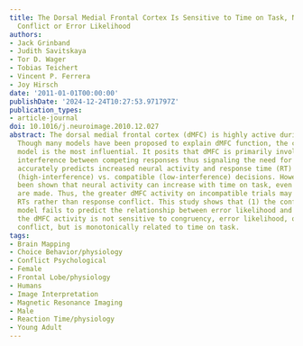 ```yaml
---
title: The Dorsal Medial Frontal Cortex Is Sensitive to Time on Task, Not Response
  Conflict or Error Likelihood
authors:
- Jack Grinband
- Judith Savitskaya
- Tor D. Wager
- Tobias Teichert
- Vincent P. Ferrera
- Joy Hirsch
date: '2011-01-01T00:00:00'
publishDate: '2024-12-24T10:27:53.971797Z'
publication_types:
- article-journal
doi: 10.1016/j.neuroimage.2010.12.027
abstract: The dorsal medial frontal cortex (dMFC) is highly active during choice behavior.
  Though many models have been proposed to explain dMFC function, the conflict monitoring
  model is the most influential. It posits that dMFC is primarily involved in detecting
  interference between competing responses thus signaling the need for control. It
  accurately predicts increased neural activity and response time (RT) for incompatible
  (high-interference) vs. compatible (low-interference) decisions. However, it has
  been shown that neural activity can increase with time on task, even when no decisions
  are made. Thus, the greater dMFC activity on incompatible trials may stem from longer
  RTs rather than response conflict. This study shows that (1) the conflict monitoring
  model fails to predict the relationship between error likelihood and RT, and (2)
  the dMFC activity is not sensitive to congruency, error likelihood, or response
  conflict, but is monotonically related to time on task.
tags:
- Brain Mapping
- Choice Behavior/physiology
- Conflict Psychological
- Female
- Frontal Lobe/physiology
- Humans
- Image Interpretation
- Magnetic Resonance Imaging
- Male
- Reaction Time/physiology
- Young Adult
---
```

